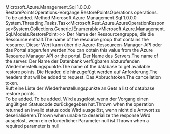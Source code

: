 <Type Name="IRestorePointsOperations" FullName="Microsoft.Azure.Management.Sql.IRestorePointsOperations">
  <TypeSignature Language="C#" Value="public interface IRestorePointsOperations" />
  <TypeSignature Language="ILAsm" Value=".class public interface auto ansi abstract IRestorePointsOperations" />
  <TypeSignature Language="DocId" Value="T:Microsoft.Azure.Management.Sql.IRestorePointsOperations" />
  <TypeSignature Language="VB.NET" Value="Public Interface IRestorePointsOperations" />
  <TypeSignature Language="F#" Value="type IRestorePointsOperations = interface" />
  <AssemblyInfo>
    <AssemblyName>Microsoft.Azure.Management.Sql</AssemblyName>
    <AssemblyVersion>1.0.0.0</AssemblyVersion>
  </AssemblyInfo>
  <Interfaces />
  <Docs>
    <summary>
            <span data-ttu-id="7f468-101">RestorePointsOperations-Vorgänge.</span><span class="sxs-lookup"><span data-stu-id="7f468-101">RestorePointsOperations operations.</span></span>
            </summary>
    <remarks>To be added.</remarks>
  </Docs>
  <Members>
    <Member MemberName="ListByDatabaseWithHttpMessagesAsync">
      <MemberSignature Language="C#" Value="public System.Threading.Tasks.Task&lt;Microsoft.Rest.Azure.AzureOperationResponse&lt;System.Collections.Generic.IEnumerable&lt;Microsoft.Azure.Management.Sql.Models.RestorePoint&gt;&gt;&gt; ListByDatabaseWithHttpMessagesAsync (string resourceGroupName, string serverName, string databaseName, System.Collections.Generic.Dictionary&lt;string,System.Collections.Generic.List&lt;string&gt;&gt; customHeaders = null, System.Threading.CancellationToken cancellationToken = null);" />
      <MemberSignature Language="ILAsm" Value=".method public hidebysig newslot virtual instance class System.Threading.Tasks.Task`1&lt;class Microsoft.Rest.Azure.AzureOperationResponse`1&lt;class System.Collections.Generic.IEnumerable`1&lt;class Microsoft.Azure.Management.Sql.Models.RestorePoint&gt;&gt;&gt; ListByDatabaseWithHttpMessagesAsync(string resourceGroupName, string serverName, string databaseName, class System.Collections.Generic.Dictionary`2&lt;string, class System.Collections.Generic.List`1&lt;string&gt;&gt; customHeaders, valuetype System.Threading.CancellationToken cancellationToken) cil managed" />
      <MemberSignature Language="DocId" Value="M:Microsoft.Azure.Management.Sql.IRestorePointsOperations.ListByDatabaseWithHttpMessagesAsync(System.String,System.String,System.String,System.Collections.Generic.Dictionary{System.String,System.Collections.Generic.List{System.String}},System.Threading.CancellationToken)" />
      <MemberSignature Language="F#" Value="abstract member ListByDatabaseWithHttpMessagesAsync : string * string * string * System.Collections.Generic.Dictionary&lt;string, System.Collections.Generic.List&lt;string&gt;&gt; * System.Threading.CancellationToken -&gt; System.Threading.Tasks.Task&lt;Microsoft.Rest.Azure.AzureOperationResponse&lt;seq&lt;Microsoft.Azure.Management.Sql.Models.RestorePoint&gt;&gt;&gt;" Usage="iRestorePointsOperations.ListByDatabaseWithHttpMessagesAsync (resourceGroupName, serverName, databaseName, customHeaders, cancellationToken)" />
      <MemberType>Method</MemberType>
      <AssemblyInfo>
        <AssemblyName>Microsoft.Azure.Management.Sql</AssemblyName>
        <AssemblyVersion>1.0.0.0</AssemblyVersion>
      </AssemblyInfo>
      <ReturnValue>
        <ReturnType>System.Threading.Tasks.Task&lt;Microsoft.Rest.Azure.AzureOperationResponse&lt;System.Collections.Generic.IEnumerable&lt;Microsoft.Azure.Management.Sql.Models.RestorePoint&gt;&gt;&gt;</ReturnType>
      </ReturnValue>
      <Parameters>
        <Parameter Name="resourceGroupName" Type="System.String" />
        <Parameter Name="serverName" Type="System.String" />
        <Parameter Name="databaseName" Type="System.String" />
        <Parameter Name="customHeaders" Type="System.Collections.Generic.Dictionary&lt;System.String,System.Collections.Generic.List&lt;System.String&gt;&gt;" />
        <Parameter Name="cancellationToken" Type="System.Threading.CancellationToken" />
      </Parameters>
      <Docs>
        <param name="resourceGroupName">
            <span data-ttu-id="7f468-102">Der Name der Ressourcengruppe, die die Ressource enthält.</span><span class="sxs-lookup"><span data-stu-id="7f468-102">The name of the resource group that contains the resource.</span></span> <span data-ttu-id="7f468-103">Dieser Wert kann über die Azure-Ressourcen-Manager-API oder das Portal abgerufen werden.</span><span class="sxs-lookup"><span data-stu-id="7f468-103">You can obtain this value from the Azure Resource Manager API or the portal.</span></span>
            </param>
        <param name="serverName">
            <span data-ttu-id="7f468-104">Der Name des Servers.</span><span class="sxs-lookup"><span data-stu-id="7f468-104">The name of the server.</span></span>
            </param>
        <param name="databaseName">
            <span data-ttu-id="7f468-105">Der Name der Datenbank verfügbaren abzurufenden Wiederherstellungspunkte.</span><span class="sxs-lookup"><span data-stu-id="7f468-105">The name of the database to get available restore points.</span></span>
            </param>
        <param name="customHeaders">
            <span data-ttu-id="7f468-106">Die Header, die hinzugefügt werden auf Anforderung.</span><span class="sxs-lookup"><span data-stu-id="7f468-106">The headers that will be added to request.</span></span>
            </param>
        <param name="cancellationToken">
            <span data-ttu-id="7f468-107">Das Abbruchtoken.</span><span class="sxs-lookup"><span data-stu-id="7f468-107">The cancellation token.</span></span>
            </param>
        <summary>
            <span data-ttu-id="7f468-108">Ruft eine Liste der Wiederherstellungspunkte an.</span><span class="sxs-lookup"><span data-stu-id="7f468-108">Gets a list of database restore points.</span></span>
            </summary>
        <returns>To be added.</returns>
        <remarks>To be added.</remarks>
        <exception cref="T:Microsoft.Rest.Azure.CloudException">
            <span data-ttu-id="7f468-109">Wird ausgelöst, wenn der Vorgang einen ungültigen Statuscode zurückgegeben hat.</span><span class="sxs-lookup"><span data-stu-id="7f468-109">Thrown when the operation returned an invalid status code</span></span>
            </exception>
        <exception cref="T:Microsoft.Rest.SerializationException">
            <span data-ttu-id="7f468-110">Wird ausgelöst, wenn nicht die Antwort zu deserialisieren.</span><span class="sxs-lookup"><span data-stu-id="7f468-110">Thrown when unable to deserialize the response</span></span>
            </exception>
        <exception cref="T:Microsoft.Rest.ValidationException">
            <span data-ttu-id="7f468-111">Wird ausgelöst, wenn ein erforderlicher Parameter null ist.</span><span class="sxs-lookup"><span data-stu-id="7f468-111">Thrown when a required parameter is null</span></span>
            </exception>
      </Docs>
    </Member>
  </Members>
</Type>